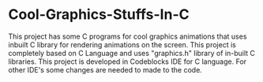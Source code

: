 # Cool-Graphics-Stuffs-In-C
This project has some C programs for cool graphics animations that uses inbuilt C library for rendering animations on the screen.
This project is completely based on C Language and uses "graphics.h" library of in-built C libraries. 
This project is developed in Codeblocks IDE for C language. For other IDE's some changes are needed to made to the code.
